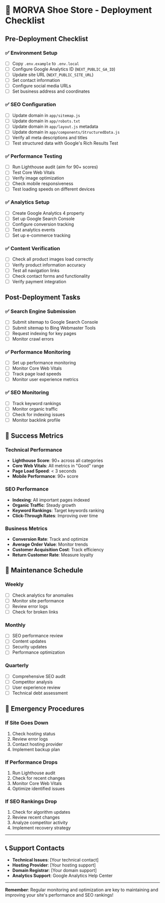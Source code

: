 # 🚀 MORVA Shoe Store - Deployment Checklist

## Pre-Deployment Checklist

### ✅ Environment Setup
- [ ] Copy `.env.example` to `.env.local`
- [ ] Configure Google Analytics ID (`NEXT_PUBLIC_GA_ID`)
- [ ] Update site URL (`NEXT_PUBLIC_SITE_URL`)
- [ ] Set contact information
- [ ] Configure social media URLs
- [ ] Set business address and coordinates

### ✅ SEO Configuration
- [ ] Update domain in `app/sitemap.js`
- [ ] Update domain in `app/robots.txt`
- [ ] Update domain in `app/layout.js` metadata
- [ ] Update domain in `app/components/StructuredData.js`
- [ ] Verify all meta descriptions and titles
- [ ] Test structured data with Google's Rich Results Test

### ✅ Performance Testing
- [ ] Run Lighthouse audit (aim for 90+ scores)
- [ ] Test Core Web Vitals
- [ ] Verify image optimization
- [ ] Check mobile responsiveness
- [ ] Test loading speeds on different devices

### ✅ Analytics Setup
- [ ] Create Google Analytics 4 property
- [ ] Set up Google Search Console
- [ ] Configure conversion tracking
- [ ] Test analytics events
- [ ] Set up e-commerce tracking

### ✅ Content Verification
- [ ] Check all product images load correctly
- [ ] Verify product information accuracy
- [ ] Test all navigation links
- [ ] Check contact forms and functionality
- [ ] Verify payment integration

## Post-Deployment Tasks

### ✅ Search Engine Submission
- [ ] Submit sitemap to Google Search Console
- [ ] Submit sitemap to Bing Webmaster Tools
- [ ] Request indexing for key pages
- [ ] Monitor crawl errors

### ✅ Performance Monitoring
- [ ] Set up performance monitoring
- [ ] Monitor Core Web Vitals
- [ ] Track page load speeds
- [ ] Monitor user experience metrics

### ✅ SEO Monitoring
- [ ] Track keyword rankings
- [ ] Monitor organic traffic
- [ ] Check for indexing issues
- [ ] Monitor backlink profile

## 🎯 Success Metrics

### Technical Performance
- **Lighthouse Score**: 90+ across all categories
- **Core Web Vitals**: All metrics in "Good" range
- **Page Load Speed**: < 3 seconds
- **Mobile Performance**: 90+ score

### SEO Performance
- **Indexing**: All important pages indexed
- **Organic Traffic**: Steady growth
- **Keyword Rankings**: Target keywords ranking
- **Click-Through Rates**: Improving over time

### Business Metrics
- **Conversion Rate**: Track and optimize
- **Average Order Value**: Monitor trends
- **Customer Acquisition Cost**: Track efficiency
- **Return Customer Rate**: Measure loyalty

## 🔧 Maintenance Schedule

### Weekly
- [ ] Check analytics for anomalies
- [ ] Monitor site performance
- [ ] Review error logs
- [ ] Check for broken links

### Monthly
- [ ] SEO performance review
- [ ] Content updates
- [ ] Security updates
- [ ] Performance optimization

### Quarterly
- [ ] Comprehensive SEO audit
- [ ] Competitor analysis
- [ ] User experience review
- [ ] Technical debt assessment

## 🚨 Emergency Procedures

### If Site Goes Down
1. Check hosting status
2. Review error logs
3. Contact hosting provider
4. Implement backup plan

### If Performance Drops
1. Run Lighthouse audit
2. Check for recent changes
3. Monitor Core Web Vitals
4. Optimize identified issues

### If SEO Rankings Drop
1. Check for algorithm updates
2. Review recent changes
3. Analyze competitor activity
4. Implement recovery strategy

---

## 📞 Support Contacts

- **Technical Issues**: [Your technical contact]
- **Hosting Provider**: [Your hosting support]
- **Domain Registrar**: [Your domain support]
- **Analytics Support**: Google Analytics Help Center

---

**Remember**: Regular monitoring and optimization are key to maintaining and improving your site's performance and SEO rankings!


